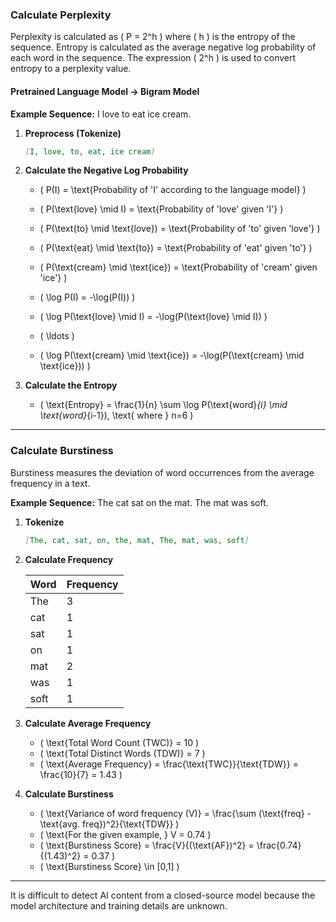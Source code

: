 ### Calculate Perplexity

Perplexity is calculated as \( P = 2^h \) where \( h \) is the entropy of the sequence. Entropy is calculated as the average negative log probability of each word in the sequence. The expression \( 2^h \) is used to convert entropy to a perplexity value.

#### Pretrained Language Model → Bigram Model

**Example Sequence:** I love to eat ice cream.

1. **Preprocess (Tokenize)**
    ```markdown
    [I, love, to, eat, ice cream]
    ```

2. **Calculate the Negative Log Probability**
    - \( P(I) = \text{Probability of 'I' according to the language model} \)
    - \( P(\text{love} \mid I) = \text{Probability of 'love' given 'I'} \)
    - \( P(\text{to} \mid \text{love}) = \text{Probability of 'to' given 'love'} \)
    - \( P(\text{eat} \mid \text{to}) = \text{Probability of 'eat' given 'to'} \)
    - \( P(\text{cream} \mid \text{ice}) = \text{Probability of 'cream' given 'ice'} \)

    - \( \log P(I) = -\log(P(I)) \)
    - \( \log P(\text{love} \mid I) = -\log(P(\text{love} \mid I)) \)
    - \( \ldots \)
    - \( \log P(\text{cream} \mid \text{ice}) = -\log(P(\text{cream} \mid \text{ice})) \)

3. **Calculate the Entropy**
    - \( \text{Entropy} = \frac{1}{n} \sum \log P(\text{word}_{i} \mid \text{word}_{i-1}), \text{ where } n=6 \)

---

### Calculate Burstiness

Burstiness measures the deviation of word occurrences from the average frequency in a text.

**Example Sequence:** The cat sat on the mat. The mat was soft.

1. **Tokenize**
    ```markdown
    [The, cat, sat, on, the, mat, The, mat, was, soft]
    ```

2. **Calculate Frequency**

    | Word  | Frequency |
    |-------|-----------|
    | The   | 3         |
    | cat   | 1         |
    | sat   | 1         |
    | on    | 1         |
    | mat   | 2         |
    | was   | 1         |
    | soft  | 1         |

3. **Calculate Average Frequency**
    - \( \text{Total Word Count (TWC)} = 10 \)
    - \( \text{Total Distinct Words (TDW)} = 7 \)
    - \( \text{Average Frequency} = \frac{\text{TWC}}{\text{TDW}} = \frac{10}{7} = 1.43 \)

4. **Calculate Burstiness**
    - \( \text{Variance of word frequency (V)} = \frac{\sum (\text{freq} - \text{avg. freq})^2}{\text{TDW}} \)
    - \( \text{For the given example, } V = 0.74 \)
    - \( \text{Burstiness Score} = \frac{V}{(\text{AF})^2} = \frac{0.74}{(1.43)^2} = 0.37 \)
    - \( \text{Burstiness Score} \in [0,1] \)

---

It is difficult to detect AI content from a closed-source model because the model architecture and training details are unknown.
